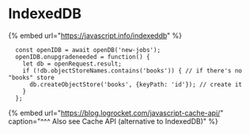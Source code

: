 # IndexedDB

{% embed url="https://javascript.info/indexeddb" %}

```text
  const openIDB = await openDB('new-jobs');
  openIDB.onupgradeneeded = function() {
    let db = openRequest.result;
    if (!db.objectStoreNames.contains('books')) { // if there's no "books" store
      db.createObjectStore('books', {keyPath: 'id'}); // create it
    }
  };
```

{% embed url="https://blog.logrocket.com/javascript-cache-api/" caption="^^^ Also see Cache API \(alternative to IndexedDB\)" %}





